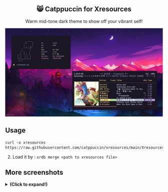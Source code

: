 <p align="center">
  <h2 align="center">😸 Catppuccin for Xresources</h2>
</p>

<p align="center">Warm mid-tone dark theme to show off your vibrant self!</p>

<p align="center">
  <img src="https://raw.githubusercontent.com/catppuccin/xresources/main/assets/main.png"/>
</p>

## Usage

```
curl -o xresources https://raw.githubusercontent.com/catppuccin/xresources/main/Xresources
```
2. Load it by : `xrdb merge <path to xresources file>`

## More screenshots 

<details><summary> <b>(Click to expand!)</b></summary>

<img src="https://raw.githubusercontent.com/catppuccin/xresources/main/assets/ss1.png"/>
<img src="https://raw.githubusercontent.com/catppuccin/xresources/main/assets/ss2.png"/>

## 💝 Thanks to

- [Vapourium](https://github.com/Vapourium)
- [siduck](https://github.com/siduck)
